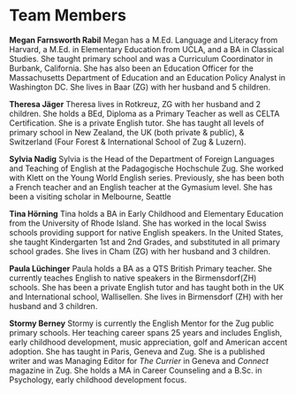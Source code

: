 # Team Members

**Megan Farnsworth Rabil**
Megan has a M.Ed. Language and Literacy from Harvard, a M.Ed. in Elementary Education from UCLA, and a BA in Classical Studies.  She taught primary school and was a Curriculum Coordinator in Burbank, California. She has also been an Education Officer for the Massachusetts Department of Education and an Education Policy Analyst in Washington DC.  She lives in Baar (ZG) with her husband and 5 children.  

**Theresa Jäger**
Theresa lives in Rotkreuz, ZG with her husband and 2 children.  She holds a BEd, Diploma as a Primary Teacher as well as CELTA Certification.  She is a private English tutor.  She has taught all levels of primary school in New Zealand, the UK (both private & public), & Switzerland (Four Forest & International School of Zug & Luzern).  

**Sylvia Nadig**
Sylvia is the Head of the Department of Foreign Languages and Teaching of English at the Padagogische Hochschule Zug.  She worked with Klett on the Young World English series.  Previously, she has been both a French teacher and an English teacher at the Gymasium level.  She has been a visiting scholar in Melbourne, Seattle



**Tina Hörning**
Tina holds a BA in Early Childhood and Elementary Education from the University of Rhode Island.  She has worked in the local Swiss schools providing support for native English speakers.  In the United States, she taught Kindergarten 1st and 2nd Grades, and substituted in all primary school grades. She lives in Cham (ZG) with her husband and 3 children.  


**Paula Lüchinger**
Paula holds a BA as a QTS British Primary teacher. She currently teaches English to native speakers in the Birmensdorf(ZH) schools. She has been a private English tutor and has taught both in the UK and International school, Wallisellen. She lives in Birmensdorf (ZH) with her husband and 3 children.





**Stormy Berney**
Stormy is currently the English Mentor for the Zug public primary schools. Her teaching career spans 25 years and includes English, early childhood development, music appreciation, golf and American accent adoption. She has taught in Paris, Geneva and Zug. She is a published writer and was Managing Editor for _The Currier_ in Geneva and _Connect_ magazine in Zug. She holds a MA in Career Counseling and a B.Sc. in Psychology, early childhood development focus.




   
    







<!--stackedit_data:
eyJoaXN0b3J5IjpbLTIwMzI1NjQ5NzUsLTEwNzQ3NDYyMTMsLT
EwMzc0MDM5NTQsMTM4NDM1NDA2NSwxMTMxNDg0MjgzXX0=
-->